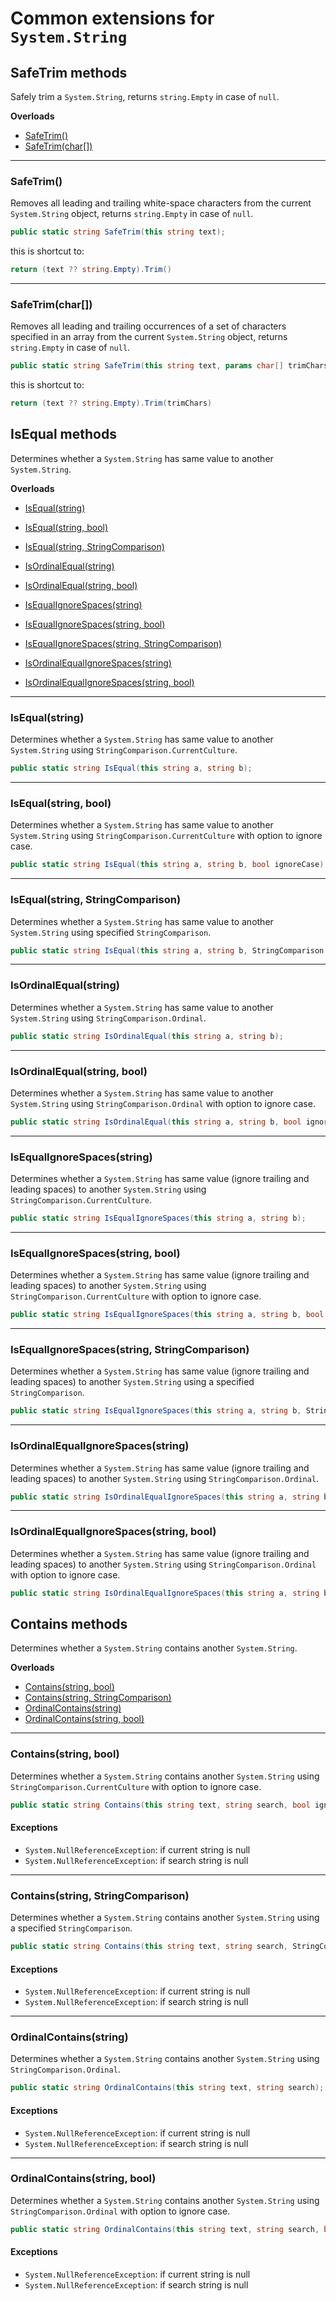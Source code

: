 # Common extensions for `System.String`

## SafeTrim methods
Safely trim a `System.String`, returns `string.Empty` in case of `null`.

__Overloads__
* [SafeTrim()](#SafeTrim)
* [SafeTrim(char[])](#SafeTrimChar)

---
### SafeTrim()
Removes all leading and trailing white-space characters from the current `System.String` object, returns `string.Empty` in case of `null`.

```csharp
public static string SafeTrim(this string text);
```

this is shortcut to:
```csharp
return (text ?? string.Empty).Trim()
```

---
### SafeTrim(char[])
Removes all leading and trailing occurrences of a set of characters specified in an array from the current `System.String` object, returns `string.Empty` in case of `null`.

```csharp
public static string SafeTrim(this string text, params char[] trimChars);
```

this is shortcut to:
```csharp
return (text ?? string.Empty).Trim(trimChars)
```

## IsEqual methods
Determines whether a `System.String` has same value to another `System.String`.

__Overloads__
* [IsEqual(string)](#IsEqualString)
* [IsEqual(string, bool)](#IsEqualString-Bool)
* [IsEqual(string, StringComparison)](#IsEqualString-StringComparison)

* [IsOrdinalEqual(string)](#IsOrdinalEqualString)
* [IsOrdinalEqual(string, bool)](#IsOrdinalEqualString-Bool)

* [IsEqualIgnoreSpaces(string)](#IsEqualIgnoreSpacesString)
* [IsEqualIgnoreSpaces(string, bool)](#IsEqualIgnoreSpacesString-Bool)
* [IsEqualIgnoreSpaces(string, StringComparison)](#IsEqualIgnoreSpacesString-StringComparison)

* [IsOrdinalEqualIgnoreSpaces(string)](#IsOrdinalEqualIgnoreSpacesString)
* [IsOrdinalEqualIgnoreSpaces(string, bool)](#IsOrdinalEqualIgnoreSpacesString-Bool)

---
### IsEqual(string)
Determines whether a `System.String` has same value to another `System.String` using `StringComparison.CurrentCulture`.

```csharp
public static string IsEqual(this string a, string b);
```

---
### IsEqual(string, bool)
Determines whether a `System.String` has same value to another `System.String` using `StringComparison.CurrentCulture` with option to ignore case.

```csharp
public static string IsEqual(this string a, string b, bool ignoreCase);
```

---
### IsEqual(string, StringComparison)
Determines whether a `System.String` has same value to another `System.String` using specified `StringComparison`.

```csharp
public static string IsEqual(this string a, string b, StringComparison stringComparison);
```

---
### IsOrdinalEqual(string)
Determines whether a `System.String` has same value to another `System.String` using `StringComparison.Ordinal`.

```csharp
public static string IsOrdinalEqual(this string a, string b);
```

---
### IsOrdinalEqual(string, bool)
Determines whether a `System.String` has same value to another `System.String` using `StringComparison.Ordinal` with option to ignore case.

```csharp
public static string IsOrdinalEqual(this string a, string b, bool ignoreCase);
```

---
### IsEqualIgnoreSpaces(string)
Determines whether a `System.String` has same value (ignore trailing and leading spaces) to another `System.String` using `StringComparison.CurrentCulture`.

```csharp
public static string IsEqualIgnoreSpaces(this string a, string b);
```

---
### IsEqualIgnoreSpaces(string, bool)
Determines whether a `System.String` has same value (ignore trailing and leading spaces) to another `System.String` using `StringComparison.CurrentCulture` with option to ignore case.

```csharp
public static string IsEqualIgnoreSpaces(this string a, string b, bool ignoreCase);
```

---
### IsEqualIgnoreSpaces(string, StringComparison)
Determines whether a `System.String` has same value (ignore trailing and leading spaces) to another `System.String` using a specified `StringComparison`.

```csharp
public static string IsEqualIgnoreSpaces(this string a, string b, StringComparison stringComparison);
```

---
### IsOrdinalEqualIgnoreSpaces(string)
Determines whether a `System.String` has same value (ignore trailing and leading spaces) to another `System.String` using `StringComparison.Ordinal`.

```csharp
public static string IsOrdinalEqualIgnoreSpaces(this string a, string b);
```

---
### IsOrdinalEqualIgnoreSpaces(string, bool)
Determines whether a `System.String` has same value (ignore trailing and leading spaces) to another `System.String` using `StringComparison.Ordinal` with option to ignore case.

```csharp
public static string IsOrdinalEqualIgnoreSpaces(this string a, string b, bool ignoreCase);
```

## Contains methods
Determines whether a `System.String` contains another `System.String`.

__Overloads__
* [Contains(string, bool)](#ContainsString-Bool)
* [Contains(string, StringComparison)](#ContainsString-StringComparison)
* [OrdinalContains(string)](#OrdinalContainsString)
* [OrdinalContains(string, bool)](#OrdinalContainsString-Bool)

---
### Contains(string, bool)
Determines whether a `System.String` contains another `System.String` using `StringComparison.CurrentCulture` with option to ignore case.

```csharp
public static string Contains(this string text, string search, bool ignoreCase);
```

#### Exceptions
* `System.NullReferenceException`: if current string is null
* `System.NullReferenceException`: if search string is null

---
### Contains(string, StringComparison)
Determines whether a `System.String` contains another `System.String` using a specified `StringComparison`.

```csharp
public static string Contains(this string text, string search, StringComparison stringComparison);
```

#### Exceptions
* `System.NullReferenceException`: if current string is null
* `System.NullReferenceException`: if search string is null

---
### OrdinalContains(string)
Determines whether a `System.String` contains another `System.String` using `StringComparison.Ordinal`.

```csharp
public static string OrdinalContains(this string text, string search);
```

#### Exceptions
* `System.NullReferenceException`: if current string is null
* `System.NullReferenceException`: if search string is null

---
### OrdinalContains(string, bool)
Determines whether a `System.String` contains another `System.String` using `StringComparison.Ordinal` with option to ignore case.

```csharp
public static string OrdinalContains(this string text, string search, bool ignoreCase);
```

#### Exceptions
* `System.NullReferenceException`: if current string is null
* `System.NullReferenceException`: if search string is null